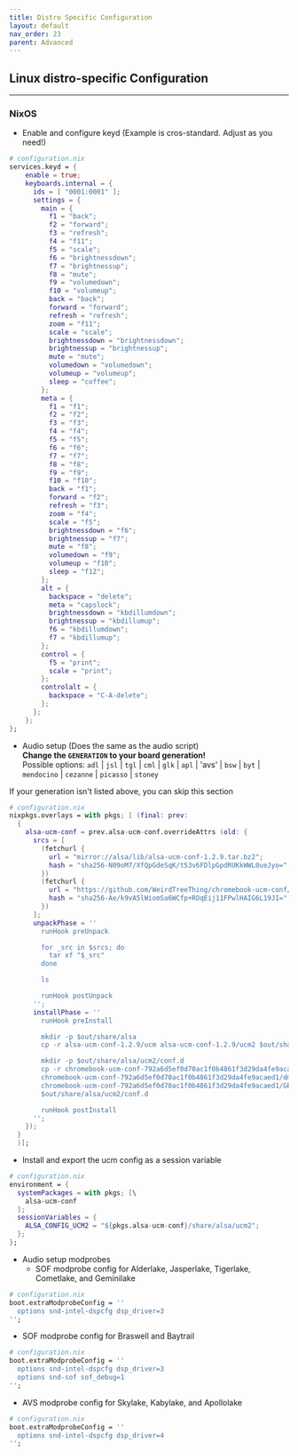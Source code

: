 ```yaml
---
title: Distro Specific Configuration
layout: default
nav_order: 23
parent: Advanced
---
```



## Linux distro-specific Configuration

---------

### NixOS

- Enable and configure keyd (Example is cros-standard. Adjust as you need!)  
```nix
# configuration.nix
services.keyd = {
    enable = true;
    keyboards.internal = {
      ids = [ "0001:0001" ];
      settings = {
        main = {
          f1 = "back";
          f2 = "forward";
          f3 = "refresh";
          f4 = "f11";
          f5 = "scale";
          f6 = "brightnessdown";
          f7 = "brightnessup";
          f8 = "mute";
          f9 = "volumedown";
          f10 = "volumeup";
          back = "back";
          forward = "forward";
          refresh = "refresh";
          zoom = "f11";
          scale = "scale";
          brightnessdown = "brightnessdown";
          brightnessup = "brightnessup";
          mute = "mute";
          volumedown = "volumedown";
          volumeup = "volumeup";
          sleep = "coffee";
        };
        meta = {
          f1 = "f1";
          f2 = "f2";
          f3 = "f3";
          f4 = "f4";
          f5 = "f5";
          f6 = "f6";
          f7 = "f7";
          f8 = "f8";
          f9 = "f9";
          f10 = "f10";
          back = "f1";
          forward = "f2";
          refresh = "f3";
          zoom = "f4";
          scale = "f5";
          brightnessdown = "f6";
          brightnessup = "f7";
          mute = "f8";
          volumedown = "f9";
          volumeup = "f10";
          sleep = "f12";
        };
        alt = {
          backspace = "delete";
          meta = "capslock";
          brightnessdown = "kbdillumdown";
          brightnessup = "kbdillumup";
          f6 = "kbdillumdown";
          f7 = "kbdillumup";
        };
        control = {
          f5 = "print";
          scale = "print";
        };
        controlalt = {
          backspace = "C-A-delete";
        };
      };
    };
};
```

- Audio setup (Does the same as the audio script)  
**Change the `GENERATION` to your board generation!**  
Possible options: `adl` | `jsl` | `tgl` | `cml` | `glk` | `apl` | 'avs' | `bsw` | `byt` | `mendocino` | `cezanne` | `picasso` | `stoney`

If your generation isn't listed above, you can skip this section
```nix
# configuration.nix
nixpkgs.overlays = with pkgs; [ (final: prev:
  {
    alsa-ucm-conf = prev.alsa-ucm-conf.overrideAttrs (old: {
      srcs = [
        (fetchurl {
          url = "mirror://alsa/lib/alsa-ucm-conf-1.2.9.tar.bz2";
          hash = "sha256-N09oM7/XfQpGdeSqK/t53v6FDlpGpdRUKkWWL0ueJyo=";
        })
        (fetchurl {
          url = "https://github.com/WeirdTreeThing/chromebook-ucm-conf/archive/792a6d5ef0d70ac1f0b4861f3d29da4fe9acaed1.tar.gz";
          hash = "sha256-Ae/k9vA5lWiomSa6WCfp+ROqEij11FPwlHAIG6L19JI=";
        })
      ];
      unpackPhase = ''
        runHook preUnpack

        for _src in $srcs; do
          tar xf "$_src"
        done

        ls

        runHook postUnpack
      '';
      installPhase = ''
        runHook preInstall

        mkdir -p $out/share/alsa
        cp -r alsa-ucm-conf-1.2.9/ucm alsa-ucm-conf-1.2.9/ucm2 $out/share/alsa

        mkdir -p $out/share/alsa/ucm2/conf.d
        cp -r chromebook-ucm-conf-792a6d5ef0d70ac1f0b4861f3d29da4fe9acaed1/hdmi-common \
        chromebook-ucm-conf-792a6d5ef0d70ac1f0b4861f3d29da4fe9acaed1/dmic-common \
        chromebook-ucm-conf-792a6d5ef0d70ac1f0b4861f3d29da4fe9acaed1/GENERATION/* \
        $out/share/alsa/ucm2/conf.d

        runHook postInstall
      '';
    });
  }
  )];
```

- Install and export the ucm config as a session variable
```nix
# configuration.nix
environment = {
  systemPackages = with pkgs; [\
    alsa-ucm-conf
  ];
  sessionVariables = {
    ALSA_CONFIG_UCM2 = "${pkgs.alsa-ucm-conf}/share/alsa/ucm2";
  };
};
```

- Audio setup modprobes 
  - SOF modprobe config for Alderlake, Jasperlake, Tigerlake, Cometlake, and Geminilake
```nix
# configuration.nix
boot.extraModprobeConfig = ''
  options snd-intel-dspcfg dsp_driver=3
'';
```

  - SOF modprobe config for Braswell and Baytrail
```nix
# configuration.nix
boot.extraModprobeConfig = ''
  options snd-intel-dspcfg dsp_driver=3
  options snd-sof sof_debug=1
'';
```

  - AVS modprobe config for Skylake, Kabylake, and Apollolake
```nix
# configuration.nix
boot.extraModprobeConfig = ''
  options snd-intel-dspcfg dsp_driver=4
'';
```
